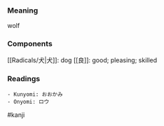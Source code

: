 ### Meaning

wolf

### Components

[[Radicals/犬|犬]]: dog [[良]]: good; pleasing; skilled

### Readings

```
- Kunyomi: おおかみ
- Onyomi: ロウ
```

#kanji